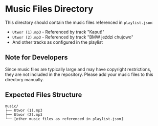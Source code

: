 # Music Files Directory

This directory should contain the music files referenced in `playlist.json`:

- `Utwor (1).mp3` - Referenced by track "Kaput!"  
- `Utwor (2).mp3` - Referenced by track "BMW jeździ chujowo"
- And other tracks as configured in the playlist

## Note for Developers

Since music files are typically large and may have copyright restrictions, they are not included in the repository. Please add your music files to this directory manually.

## Expected Files Structure

```
music/
├── Utwor (1).mp3
├── Utwor (2).mp3
└── [other music files as referenced in playlist.json]
```